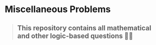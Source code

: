 # Miscellaneous Problems
>## This repository contains all mathematical and other logic-based questions 🧮📐
